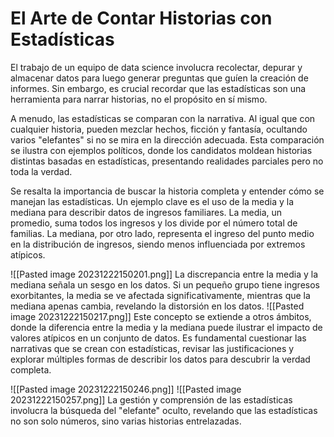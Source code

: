 # El Arte de Contar Historias con Estadísticas

El trabajo de un equipo de data science involucra recolectar, depurar y almacenar datos para luego generar preguntas que guíen la creación de informes. Sin embargo, es crucial recordar que las estadísticas son una herramienta para narrar historias, no el propósito en sí mismo.

A menudo, las estadísticas se comparan con la narrativa. Al igual que con cualquier historia, pueden mezclar hechos, ficción y fantasía, ocultando varios "elefantes" si no se mira en la dirección adecuada. Esta comparación se ilustra con ejemplos políticos, donde los candidatos moldean historias distintas basadas en estadísticas, presentando realidades parciales pero no toda la verdad.

Se resalta la importancia de buscar la historia completa y entender cómo se manejan las estadísticas. Un ejemplo clave es el uso de la media y la mediana para describir datos de ingresos familiares. La media, un promedio, suma todos los ingresos y los divide por el número total de familias. La mediana, por otro lado, representa el ingreso del punto medio en la distribución de ingresos, siendo menos influenciada por extremos atípicos.

![[Pasted image 20231222150201.png]]
La discrepancia entre la media y la mediana señala un sesgo en los datos. Si un pequeño grupo tiene ingresos exorbitantes, la media se ve afectada significativamente, mientras que la mediana apenas cambia, revelando la distorsión en los datos.
![[Pasted image 20231222150217.png]]
Este concepto se extiende a otros ámbitos, donde la diferencia entre la media y la mediana puede ilustrar el impacto de valores atípicos en un conjunto de datos. Es fundamental cuestionar las narrativas que se crean con estadísticas, revisar las justificaciones y explorar múltiples formas de describir los datos para descubrir la verdad completa.

![[Pasted image 20231222150246.png]] ![[Pasted image 20231222150257.png]]
La gestión y comprensión de las estadísticas involucra la búsqueda del "elefante" oculto, revelando que las estadísticas no son solo números, sino varias historias entrelazadas.
